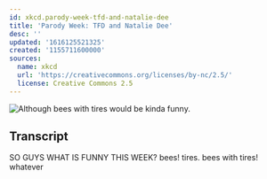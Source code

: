 ```yaml
---
id: xkcd.parody-week-tfd-and-natalie-dee
title: 'Parody Week: TFD and Natalie Dee'
desc: ''
updated: '1616125521325'
created: '1155711600000'
sources:
  name: xkcd
  url: 'https://creativecommons.org/licenses/by-nc/2.5/'
  license: Creative Commons 2.5
---
```

![Although bees with tires would be kinda funny.](https://imgs.xkcd.com/comics/tfd_nataliedee.png)

## Transcript
SO GUYS WHAT IS FUNNY THIS WEEK?
bees!
tires.
bees with tires!
whatever
